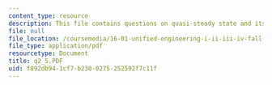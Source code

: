 ```yaml
---
content_type: resource
description: This file contains questions on quasi-steady state and its solution.
file: null
file_location: /coursemedia/16-01-unified-engineering-i-ii-iii-iv-fall-2005-spring-2006/f892db941cf7b2300275252592f7c11f_q2_5.PDF
file_type: application/pdf
resourcetype: Document
title: q2_5.PDF
uid: f892db94-1cf7-b230-0275-252592f7c11f
---
```


